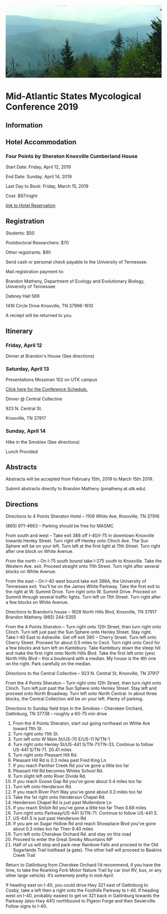 <meta name="google-site-verification" content="yChs9SYO9StPknt31jku93Rq1j5V8WQXG57jUGC2ybw" />

![](https://github.com/KivlinLab/MASMC2019/blob/master/SmokiesPicture.jpg?raw=true)



# **Mid-Atlantic States Mycological Conference 2019** 

## **Information**



## **Hotel Accommodation**

### Four Points by Sheraton Knoxville Cumberland House

Start Date: Friday, April 12, 2019

End Date: Sunday, April 14, 2019

Last Day to Book: Friday, March 15, 2019

Cost: $97/night

[link to Hotel Reservation](https://www.marriott.com/events/start.mi?id=1544559373239&key=GRP)



## **Registration**
Students: $50

Postdoctoral Researchers: $70

Other registrants: $90

Send cash or personal check payable to the University of Tennessee. 


Mail registration payment to:

 

Brandon Matheny, Department of Ecology and Evolutionary Biology, University of Tennessee 

Dabney Hall 569

1416 Circle Drive Knoxville, TN 37996-1610

 
 
A reciept will be returned to you.

 
## **Itinerary**

### Friday, April 12

Dinner at Brandon's House (See directions)


### Saturday, April 13

Presentations Mossman 102 on UTK campus

<a href="http://https://github.com/KivlinLab/MASMC2019/MASMCschedule13Apr.pdf"> Click here for the Conference Schedule.</a>

Dinner @ Central Collective

923 N. Central St.

Knoxville, TN 37917


### Sunday, April 14

Hike in the Smokies (See directions)

Lunch Provided



## **Abstracts**

Abstracts will be accepted from February 15th, 2019 to March 15th 2019.

Submit abstracts directly to Brandon Matheny (pmatheny.at.utk.edu)



## **Directions**

Directions to 4 Points Sheraton Hotel – 1109 White Ave, Knoxville, TN 37916

(865) 971-4663 – Parking should be free for MASMC

From south and west – Take exit 388 off I-40/I-75 in downtown Knoxville towards Henley Street. Turn right off Henley onto Clinch Ave. 
The Sun Sphere will be on your left. Turn left at the first light at 11th Street. Turn right after one block on White Avenue. 

From the north – On I-75 south bound take I-275 south to Knoxville. Take the Western Ave. exit. Proceed straight onto 11th Street. Turn
right after several blocks on White Avenue.


From the east – On I-40 west bound take exit 388A, the University of Tennessee exit. You’ll be on the James White Parkway. Take the 
first exit to the right at W. Summit Drive. Turn right onto W. Summit Drive. Proceed on Summit through several traffic lights. Turn left 
on 11th Street. Turn right after a few blocks on White Avenue. 

Directions to Brandon’s house – 1628 North Hills Blvd, Knoxville, TN 37917
Brandon Matheny (865) 244-5355

From the 4 Points Sheraton – Turn right onto 12th Street, then turn right onto Clinch. Turn left just past the Sun Sphere onto Henley 
Street. Stay right. Take I-40 East to Asheville. Get off exit 390 – Cherry Street. Turn left onto Cherry Street. Proceed for about 0.5 
miles to Cecil. Turn right onto Cecil for a few blocks and turn left on Kantebury. Take Kantebury down the steep hill and make the first 
right onto North Hills Blvd. Take the first left onto (yes) North Hills Blvd – this a boulevard with a median. My house is the 4th one 
on the right. Park carefully on the median.

Directions to the Central Collective – 923 N. Central St, Knoxville, TN 37917


From the 4 Points Sheraton – Turn right onto 12th Street, then turn right onto Clinch. Turn left just past the Sun Sphere onto Henley 
Street. Stay left and proceed onto North Broadway. Turn left onto North Central. In about three blocks, the Central Collection will be 
on your left. Plenty of parking.

Directions to Sunday field trips in the Smokies – Cherokee Orchard, Gatlinburg, TN 37738 – roughly a 60-75 min drive
1. From the 4 Points Sheraton, start out going northeast on White Ave toward 11th St. 
2. Turn right onto 11th St.
3. Turn left onto W Main St/US-70 E/US-11 N/TN-1. 
4. Turn right onto Henley St/US-441 S/TN-71/TN-33. Continue to follow US-441 S/TN-71. 
20.41 miles 
5. Turn right onto Pleasant Hill Rd. 
1.	Pleasant Hill Rd is 0.3 miles past Fred King Ln
2.	If you reach Panther Creek Rd you've gone a little too far
6. Pleasant Hill Rd becomes Whites School Rd. 
7. Turn slight left onto River Divide Rd. 
1.	If you reach Goose Gap Rd you've gone about 0.4 miles too far
8. Turn left onto Henderson Rd. 
1.	If you reach River Port Way you've gone about 0.3 miles too far
9. Take the 1st right onto Henderson Chapel Rd. 
1.	Henderson Chapel Rd is just past Mullendore Ln
2.	If you reach Shiloh Rd you've gone a little too far
Then 0.69 miles  
10. Turn right onto Parkway/US-441 S/TN-71. Continue to follow US-441 S. 
1.	US-441 S is just past Henderson Rd
2.	If you are on Sugar Hollow Rd and reach Showplace Blvd you've gone about 0.3 miles too far
Then 9.40 miles 
11. Turn left onto Cherokee Orchard Rd. and stay on this road
12. Proceed to enter the Great Smoky Mountains NP
13. Half of us will stop and park near Rainbow Falls and proceed to the Old Sugarlands Trail trailhead (a gate). The other half will proceed to Baskins Creek Trail

Return to Gatlinburg from Cherokee Orchard
I’d recommend, if you have the time, to take the Roarking Fork Motor Nature Trail by car (not RV, bus, or any other large vehicle). It’s extremely pretty in mid-April.

If heading east on I-40, you could drive Hwy 321 east of Gatlinburg to Cosby, take a left then a right onto the Foothills Parkway to I-40. If heading west on I-40, probably easiest to get on 321 back in Gatlinburg towards the Parkway (also Hwy 441) northbound to Pigeon Forge and then Sevierville. Follow signs to I-40.

